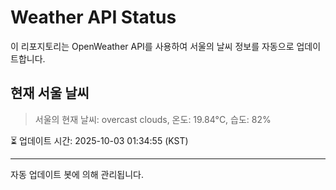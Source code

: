 
# Weather API Status

이 리포지토리는 OpenWeather API를 사용하여 서울의 날씨 정보를 자동으로 업데이트합니다.

## 현재 서울 날씨
> 서울의 현재 날씨: overcast clouds, 온도: 19.84°C, 습도: 82%

⏳ 업데이트 시간: 2025-10-03 01:34:55 (KST)

---
자동 업데이트 봇에 의해 관리됩니다.
